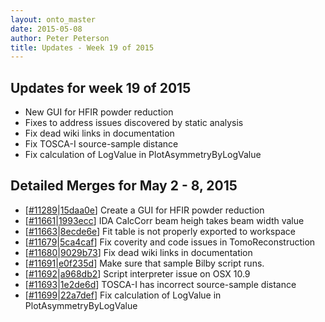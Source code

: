 ```yaml
---
layout: onto_master
date: 2015-05-08
author: Peter Peterson
title: Updates - Week 19 of 2015
---
```

Updates for week 19 of 2015
---------------------------
* New GUI for HFIR powder reduction
* Fixes to address issues discovered by static analysis
* Fix dead wiki links in documentation
* Fix TOSCA-I source-sample distance
* Fix calculation of LogValue in PlotAsymmetryByLogValue

Detailed Merges for May 2 - 8, 2015
-----------------------------------
* \[[#11289](http://trac.mantidproject.org/mantid/ticket/11289)\|[15daa0e](https://github.com/mantidproject/mantid/commit/15daa0e937b6c9f2e2b0bb3099b09456bac1627e)\] Create a GUI for HFIR powder reduction
* \[[#11661](http://trac.mantidproject.org/mantid/ticket/11661)\|[1993ecc](https://github.com/mantidproject/mantid/commit/1993eccfc7a848961b41e3f0de532e27c5c89e5b)\] IDA CalcCorr beam heigh takes beam width value
* \[[#11663](http://trac.mantidproject.org/mantid/ticket/11663)\|[8ecde6e](https://github.com/mantidproject/mantid/commit/8ecde6e9484d26eb09c1cf3b67dd0a29ac95f868)\] Fit table is not properly exported to workspace
* \[[#11679](http://trac.mantidproject.org/mantid/ticket/11679)\|[5ca4caf](https://github.com/mantidproject/mantid/commit/5ca4caf9ae45459e775b4801d4f5c6c767ec9dfa)\] Fix coverity and code issues in TomoReconstruction
* \[[#11680](http://trac.mantidproject.org/mantid/ticket/11680)\|[9029b73](https://github.com/mantidproject/mantid/commit/9029b73406be91961ec570d15b37fad7d56aadf9)\] Fix dead wiki links in documentation
* \[[#11691](http://trac.mantidproject.org/mantid/ticket/11691)\|[e0f235d](https://github.com/mantidproject/mantid/commit/e0f235db4716825528209cd75dcb191709147832)\] Make sure that sample Bilby script runs.
* \[[#11692](http://trac.mantidproject.org/mantid/ticket/11692)\|[a968db2](https://github.com/mantidproject/mantid/commit/a968db288fa2bc55e57a5e72bd698b7b8c2555ba)\] Script interpreter issue on OSX 10.9
* \[[#11693](http://trac.mantidproject.org/mantid/ticket/11693)\|[1e2de6d](https://github.com/mantidproject/mantid/commit/1e2de6dadce68b7b11a77c285198030a7c447a00)\] TOSCA-I has incorrect source-sample distance
* \[[#11699](http://trac.mantidproject.org/mantid/ticket/11699)\|[22a7def](https://github.com/mantidproject/mantid/commit/22a7def9ac10918ab1b229c9b5970378e5e7047c)\] Fix calculation of LogValue in PlotAsymmetryByLogValue
